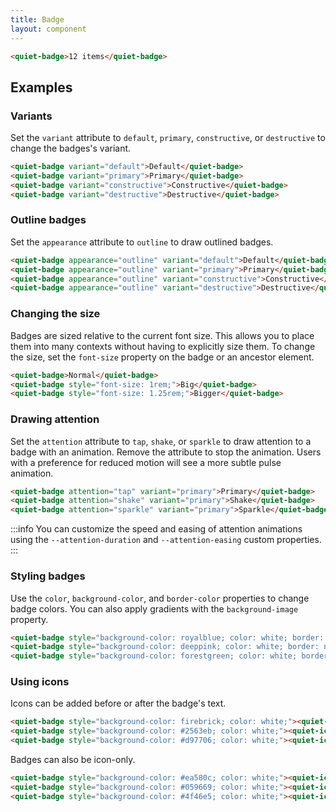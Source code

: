 ```yaml
---
title: Badge
layout: component
---
```


```html {.example .flex-row}
<quiet-badge>12 items</quiet-badge>
```

## Examples

### Variants

Set the `variant` attribute to `default`, `primary`, `constructive`, or `destructive` to change the badges's variant.

```html {.example .flex-row}
<quiet-badge variant="default">Default</quiet-badge>
<quiet-badge variant="primary">Primary</quiet-badge>
<quiet-badge variant="constructive">Constructive</quiet-badge>
<quiet-badge variant="destructive">Destructive</quiet-badge>
```

### Outline badges

Set the `appearance` attribute to `outline` to draw outlined badges.

```html {.example .flex-row}
<quiet-badge appearance="outline" variant="default">Default</quiet-badge>
<quiet-badge appearance="outline" variant="primary">Primary</quiet-badge>
<quiet-badge appearance="outline" variant="constructive">Constructive</quiet-badge>
<quiet-badge appearance="outline" variant="destructive">Destructive</quiet-badge>
```

### Changing the size

Badges are sized relative to the current font size. This allows you to place them into many contexts without having to explicitly size them. To change the size, set the `font-size` property on the badge or an ancestor element.

```html {.example .flex-row}
<quiet-badge>Normal</quiet-badge>
<quiet-badge style="font-size: 1rem;">Big</quiet-badge>
<quiet-badge style="font-size: 1.25rem;">Bigger</quiet-badge>
```

### Drawing attention

Set the `attention` attribute to `tap`, `shake`, or `sparkle` to draw attention to a badge with an animation. Remove the attribute to stop the animation. Users with a preference for reduced motion will see a more subtle pulse animation.

```html {.example .flex-row}
<quiet-badge attention="tap" variant="primary">Primary</quiet-badge>
<quiet-badge attention="shake" variant="primary">Shake</quiet-badge>
<quiet-badge attention="sparkle" variant="primary">Sparkle</quiet-badge>
```

:::info
You can customize the speed and easing of attention animations using the `--attention-duration` and `--attention-easing` custom properties.
:::

### Styling badges

Use the `color`, `background-color`, and `border-color` properties to change badge colors. You can also apply gradients with the `background-image` property.

```html {.example .flex-row}
<quiet-badge style="background-color: royalblue; color: white; border: none;">Royal Blue</quiet-badge>
<quiet-badge style="background-color: deeppink; color: white; border: none;">Deep Pink</quiet-badge>
<quiet-badge style="background-color: forestgreen; color: white; border: none;">Forest Green</quiet-badge>
```

### Using icons

Icons can be added before or after the badge's text.

```html {.example .flex-row}
<quiet-badge style="background-color: firebrick; color: white;"><quiet-icon name="bug"></quiet-icon> Bug</quiet-badge>
<quiet-badge style="background-color: #2563eb; color: white;"><quiet-icon name="book-2"></quiet-icon> Documentation</quiet-badge>
<quiet-badge style="background-color: #d97706; color: white;"><quiet-icon name="copy"></quiet-icon> Duplicate</quiet-badge>
```

Badges can also be icon-only.

```html {.example .flex-row}
<quiet-badge style="background-color: #ea580c; color: white;"><quiet-icon label="Cat" name="cat"></quiet-icon></quiet-badge>
<quiet-badge style="background-color: #059669; color: white;"><quiet-icon label="Dog" name="dog"></quiet-icon></quiet-badge>
<quiet-badge style="background-color: #4f46e5; color: white;"><quiet-icon label="Mouse" name="mouse"></quiet-icon></quiet-badge>
```
